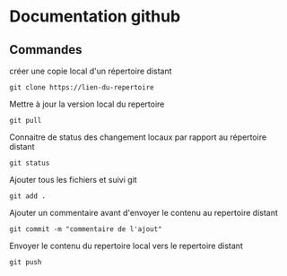 # Documentation github

## Commandes

créer une copie local d'un répertoire distant

    git clone https://lien-du-repertoire

Mettre à jour la version local du repertoire

    git pull 

Connaitre de status des changement locaux par rapport au répertoire distant

    git status

Ajouter tous les fichiers et suivi git

    git add .

Ajouter un commentaire avant d'envoyer le contenu au repertoire distant

    git commit -m "commentaire de l'ajout" 

Envoyer le contenu du repertoire local vers le repertoire distant  

    git push

